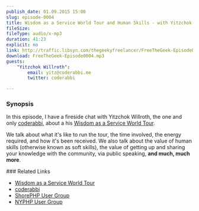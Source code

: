 ```yaml
---
publish_date: 01.09.2015 15:00
slug: episode-0004
title: Wisdom as a Service World Tour and Human Skills - with Yitzchok Willroth
fileSize: 
fileType: audio/x-mp3
duration: 41:23
explicit: no
link: http://traffic.libsyn.com/thegeekyfreelancer/FreeTheGeek-Episode0004.mp3
download: FreeTheGeek-Episode0004.mp3
guests:
    "Yitzchok Willroth":
        email: yitz@coderabbi.me
        twitter: coderabbi

---
```

### Synopsis

In this episode, I have a fireside chat with Yitzchok Willroth, the one and only [coderabbi](https://twitter.com/@coderabbi), about a his [Wisdom as a Service World Tour](http://wisdomworldtour.com/).

We talk about what it's like to run the tour, the time involved, the energy required, and how it's been received. We also talk about the value of human skills (otherwise known as soft skills), the value of getting up and sharing your knowledge with the community, via public speaking, **and much, much more**.

### Related Links

- [Wisdom as a Service World Tour](http://wisdomworldtour.com/)
- [coderabbi](https://twitter.com/@coderabbi)
- [ShorePHP User Group](http://shorephp.org/)
- [NYPHP User Group](http://nyphp.org/)

